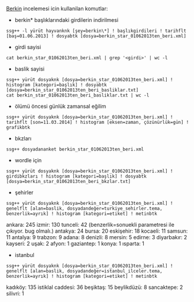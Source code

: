 [Berkin](http://ssgpp.wordpress.com/2014/03/15/berkin/) incelemesi icin kullanilan komutlar:

* berkin* başlıklarındaki girdilerin indirilmesi
```
ssg++ -l yürüt hayvanknk [şey=berkin\*] ! başlıkgirdileri ! tarihflt [baş=01.06.2013] ! dosyabtk [dosya=berkin_star_01062013ten_beri.xml]
```

* girdi sayisi
```
cat berkin_star_01062013ten_beri.xml | grep '<girdi>' | wc -l
```

* baslik sayisi
```
ssg++ yürüt dosyaknk [dosya=berkin_star_01062013ten_beri.xml] ! histogram [kategori=başlık] ! dosyabtk [dosya=berkin_star_01062013ten_beri_basliklar.txt]
cat berkin_star_01062013ten_beri_basliklar.txt | wc -l
```

* ölümü öncesi günlük zamansal eğilim
```
ssg++ yürüt dosyaknk [dosya=berkin_star_01062013ten_beri.xml] ! tarihflt [son=11.03.2014] ! histogram [eksen=zaman, çözünürlük=gün] ! grafikbtk
```

* bkzları
```
ssg++ dosyadananket berkin_star_01062013ten_beri.xml
```

* wordle için
```
ssg++ yürüt dosyaknk [dosya=berkin_star_01062013ten_beri.xml] ! girdibkzları ! histogram [kategori=başlık] ! dosyabtk [dosya=berkin_star_01062013ten_beri_bkzlar.txt]
```

* şehirler
```
ssg++ yürüt dosyaknk [dosya=berkin_star_01062013ten_beri.xml] ! genelflt [alan=baslik, dosyadandeğer=turkiye_sehirler.tema, benzerlik=ayrık] ! histogram [kategori=etiket] ! metinbtk
```
ankara: 245
izmir: 130
tunceli: 42 (benzerlik=sonuekli parametresi ile çıkıyor. bug olmalı.)
antakya: 24
bursa: 20
eskişehir: 18
kocaeli: 11
samsun: 11
antalya: 9
trabzon: 9
adana: 8
denizli: 8
mersin: 5
edirne: 3
diyarbakır: 2
kayseri: 2
uşak: 2
afyon: 1
gaziantep: 1
konya: 1
ısparta: 1

* istanbul
```
ssg++ yürüt dosyaknk [dosya=berkin_star_01062013ten_beri.xml] ! genelflt [alan=baslik, dosyadandeğer=istanbul_ilceler.tema, benzerlik=ayrık] ! histogram [kategori=etiket] ! metinbtk
```

kadıköy: 135
istiklal caddesi: 36
beşiktaş: 15
beylikdüzü: 8
sancaktepe: 2
silivri: 1


